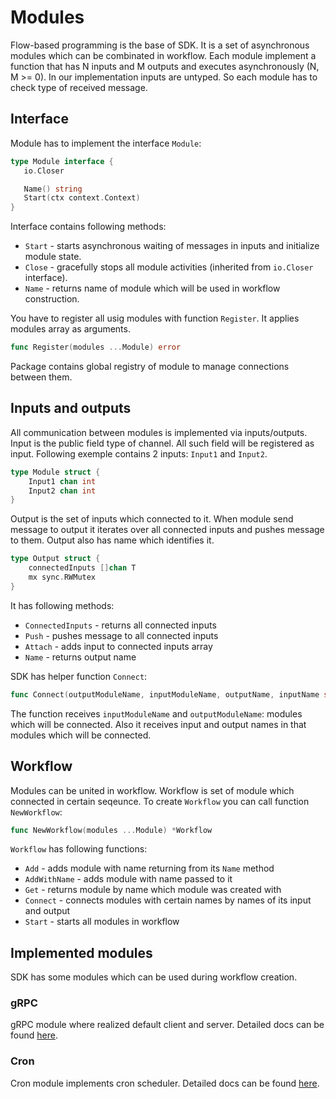 # Modules

 Flow-based programming is the base of SDK. It is a set of asynchronous modules which can be combinated in workflow. Each module implement a function that has N inputs and M outputs and executes asynchronously (N, M >= 0). In our implementation inputs are untyped. So each module has to check type of received message. 

 ## Interface

 Module has to implement the interface `Module`:

 ```go
type Module interface {
	io.Closer

	Name() string
	Start(ctx context.Context)
}
 ``` 

Interface contains following methods:

 * `Start` - starts asynchronous waiting of messages in inputs and initialize module state.
 * `Close` - gracefully stops all module activities (inherited from `io.Closer` interface).
 * `Name` - returns name of module which will be used in workflow construction.

You have to register all usig modules with function `Register`. It applies modules array as arguments.

```go
func Register(modules ...Module) error
```

Package contains global registry of module to manage connections between them.

## Inputs and outputs

All communication between modules is implemented via inputs/outputs. Input is the public field type of channel. All such field will be registered as input. Following exemple contains 2 inputs: `Input1` and `Input2`.

```go
type Module struct {
	Input1 chan int
	Input2 chan int
}
```

Output is the set of inputs which connected to it. When module send message to output it iterates over all connected inputs and pushes message to them. Output also has name which identifies it.

```go
type Output struct {
	connectedInputs []chan T
	mx sync.RWMutex
}
```

It has following methods:

* `ConnectedInputs` - returns all connected inputs
* `Push` - pushes message to all connected inputs
* `Attach` - adds input to connected inputs array
* `Name` - returns output name

SDK has helper function `Connect`:

```go
func Connect(outputModuleName, inputModuleName, outputName, inputName string) error 
```

The function receives `inputModuleName` and `outputModuleName`: modules which will be connected. Also it receives input and output names in that modules which will be connected.

## Workflow

Modules can be united in workflow. Workflow is set of module which connected in certain seqeunce. To create `Workflow` you can call function `NewWorkflow`:

```go
func NewWorkflow(modules ...Module) *Workflow
```

`Workflow` has following functions:

* `Add` - adds module with name returning from its `Name` method
* `AddWithName` - adds module with name passed to it
* `Get` - returns module by name which module was created with
* `Connect` - connects modules with certain names by names of its input and output
* `Start` - starts all modules in workflow

## Implemented modules

SDK has some modules which can be used during workflow creation.

### gRPC

gRPC module where realized default client and server. Detailed docs can be found [here](/pkg/modules/grpc/).

### Cron

Cron module implements cron scheduler. Detailed docs can be found [here](/pkg/modules/cron/).
